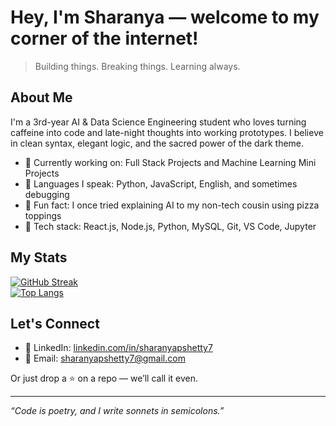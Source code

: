 # Hey, I'm Sharanya — welcome to my corner of the internet!

> Building things. Breaking things. Learning always.

## About Me

I'm a 3rd-year AI & Data Science Engineering student who loves turning caffeine into code and late-night thoughts into working prototypes. I believe in clean syntax, elegant logic, and the sacred power of the dark theme.

- 🎯 Currently working on: Full Stack Projects and Machine Learning Mini Projects  
- 💬 Languages I speak: Python, JavaScript, English, and sometimes debugging  
- 🎢 Fun fact: I once tried explaining AI to my non-tech cousin using pizza toppings  
- 🧰 Tech stack: React.js, Node.js, Python, MySQL, Git, VS Code, Jupyter

## My Stats

[![GitHub Streak](https://streak-stats.demolab.com/?user=sharanyapshetty49&theme=dark)](https://git.io/streak-stats)  
[![Top Langs](https://github-readme-stats.vercel.app/api/top-langs/?username=sharanyapshetty49&layout=compact&theme=dark)](https://github.com/anuraghazra/github-readme-stats)

## Let's Connect

- 💼 LinkedIn: [linkedin.com/in/sharanyapshetty7](https://www.linkedin.com/in/sharanyapshetty7)
- 📧 Email: sharanyapshetty7@gmail.com

Or just drop a ⭐ on a repo — we’ll call it even.

---

*“Code is poetry, and I write sonnets in semicolons.”*
